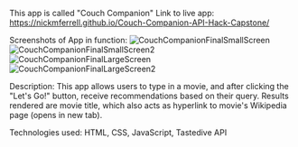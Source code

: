 This app is called "Couch Companion"
Link to live app:
https://nickmferrell.github.io/Couch-Companion-API-Hack-Capstone/

Screenshots of App in function:
![CouchCompanionFinalSmallScreen](https://user-images.githubusercontent.com/66277490/99761512-484e9c00-2ac4-11eb-8481-9d12d78fc935.png)
![CouchCompanionFinalSmallScreen2](https://user-images.githubusercontent.com/66277490/99761529-4f75aa00-2ac4-11eb-8dfa-e1a9749de6cf.png)
![CouchCompanionFinalLargeScreen](https://user-images.githubusercontent.com/66277490/99761535-52709a80-2ac4-11eb-8054-12752dd34607.png)
![CouchCompanionFinalLargeScreen2](https://user-images.githubusercontent.com/66277490/99761545-57cde500-2ac4-11eb-82a9-2d73ae223f2d.png)


Description:
This app allows users to type in a movie, and after clicking the "Let's Go!" button, receive recommendations based on their query. Results rendered are movie title, which also acts as hyperlink to movie's Wikipedia page (opens in new tab).

Technologies used: 
HTML, CSS, JavaScript, Tastedive API
